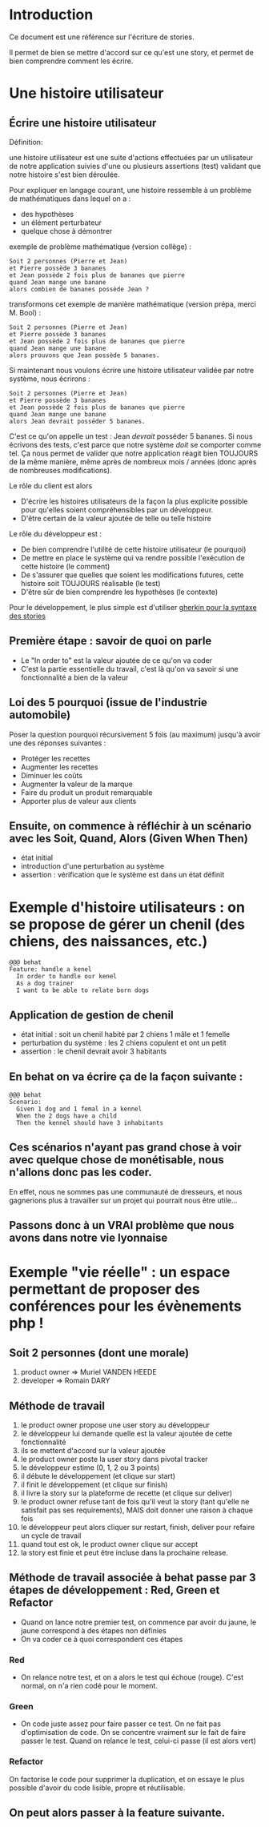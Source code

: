 # Introduction

Ce document est une référence sur l'écriture de stories.

Il permet de bien se mettre d'accord sur ce qu'est une story, et permet de bien
comprendre comment les écrire.

# Une histoire utilisateur

## Écrire une histoire utilisateur

Définition:

une histoire utilisateur est une suite d'actions effectuées par un utilisateur
de notre application suivies d'une ou plusieurs assertions (test) validant que
notre histoire s'est bien déroulée.

Pour expliquer en langage courant, une histoire ressemble à un problème de mathématiques dans lequel on a :

* des hypothèses
* un élément perturbateur
* quelque chose à démontrer

exemple de problème mathématique (version collège) :

    Soit 2 personnes (Pierre et Jean)
    et Pierre possède 3 bananes
    et Jean possède 2 fois plus de bananes que pierre
    quand Jean mange une banane
    alors combien de bananes possède Jean ?


transformons cet exemple de manière mathématique (version prépa, merci M. Bool) :

    Soit 2 personnes (Pierre et Jean)
    et Pierre possède 3 bananes
    et Jean possède 2 fois plus de bananes que pierre
    quand Jean mange une banane
    alors prouvons que Jean possède 5 bananes.

Si maintenant nous voulons écrire une histoire utilisateur validée par notre système, nous écrirons :

    Soit 2 personnes (Pierre et Jean)
    et Pierre possède 3 bananes
    et Jean possède 2 fois plus de bananes que pierre
    quand Jean mange une banane
    alors Jean devrait posséder 5 bananes.

C'est ce qu'on appelle un test : Jean _devrait_ posséder 5 bananes.
Si nous écrivons des tests, c'est parce que notre système *doit* se comporter comme tel.
Ça nous permet de valider que notre application réagit bien
TOUJOURS de la même manière, même après de nombreux mois / années (donc après de nombreuses modifications).

Le rôle du client est alors

* D'écrire les histoires utilisateurs de la façon la plus explicite possible pour qu'elles soient compréhensibles par un développeur.
* D'être certain de la valeur ajoutée de telle ou telle histoire

Le rôle du développeur est :

* De bien comprendre l'utilité de cette histoire utilisateur (le pourquoi)
* De mettre en place le système qui va rendre possible l'exécution de cette histoire (le comment)
* De s'assurer que quelles que soient les modifications futures, cette histoire soit TOUJOURS réalisable (le test)
* D'être sûr de bien comprendre les hypothèses (le contexte)

Pour le développement, le plus simple est d'utiliser [gherkin pour la syntaxe des stories](http://docs.behat.org/en/v2.5/guides/1.gherkin.html)

## Première étape : savoir de quoi on parle

* Le "In order to" est la valeur ajoutée de ce qu'on va coder
* C'est la partie essentielle du travail, c'est là qu'on va savoir si une fonctionnalité a bien de la valeur

## Loi des 5 pourquoi (issue de l'industrie automobile)

Poser la question pourquoi récursivement 5 fois (au maximum) jusqu'à avoir une des réponses suivantes :

* Protéger les recettes
* Augmenter les recettes
* Diminuer les coûts
* Augmenter la valeur de la marque
* Faire du produit un produit remarquable
* Apporter plus de valeur aux clients

## Ensuite, on commence à réfléchir à un scénario avec les Soit, Quand, Alors (Given When Then)

* état initial
* introduction d'une perturbation au système
* assertion : vérification que le système est dans un état définit

# Exemple d'histoire utilisateurs : on se propose de gérer un chenil (des chiens, des naissances, etc.)

    @@@ behat
    Feature: handle a kenel
      In order to handle our kenel
      As a dog trainer
      I want to be able to relate born dogs

## Application de gestion de chenil

* état initial : soit un chenil habité par 2 chiens 1 mâle et 1 femelle
* perturbation du système : les 2 chiens copulent et ont un petit
* assertion : le chenil devrait avoir 3 habitants


## En behat on va écrire ça de la façon suivante :

    @@@ behat
    Scenario:
      Given 1 dog and 1 femal in a kennel
      When the 2 dogs have a child
      Then the kennel should have 3 inhabitants

## Ces scénarios n'ayant pas grand chose à voir avec quelque chose de monétisable, nous n'allons donc pas les coder.

En effet, nous ne sommes pas une communauté de dresseurs, et nous gagnerions
plus à travailler sur un projet qui pourrait nous être utile...


## Passons donc à un VRAI problème que nous avons dans notre vie lyonnaise

# Exemple "vie réelle" : un espace permettant de proposer des conférences pour les évènements php !


## Soit 2 personnes (dont une morale)

1. product owner => Muriel VANDEN HEEDE
2. developer => Romain DARY


## Méthode de travail

1. le product owner propose une user story au développeur
2. le développeur lui demande quelle est la valeur ajoutée de cette fonctionnalité
3. ils se mettent d'accord sur la valeur ajoutée
4. le product owner poste la user story dans pivotal tracker
5. le développeur estime (0, 1, 2 ou 3 points)
6. il débute le développement (et clique sur start)
7. il finit le développement (et clique sur finish)
8. il livre la story sur la plateforme de recette (et clique sur deliver)
9. le product owner refuse tant de fois qu'il veut la story (tant qu'elle ne satisfait pas ses requirements), MAIS doit donner une raison à chaque fois
11. le développeur peut alors cliquer sur restart, finish, deliver pour refaire un cycle de travail
12. quand tout est ok, le product owner clique sur accept
13. la story est finie et peut être incluse dans la prochaine release.


## Méthode de travail associée à behat passe par 3 étapes de développement : Red, Green et Refactor

* Quand on lance notre premier test, on commence par avoir du jaune, le jaune
  correspond à des étapes non définies
* On va coder ce à quoi correspondent ces étapes

### Red

* On relance notre test, et on a alors le test qui échoue (rouge). C'est normal, on n'a rien codé pour le moment.

### Green

* On code juste assez pour faire passer ce test. On ne fait pas d'optimisation de
code. On se concentre vraiment sur le fait de faire passer le test. Quand on
relance le test, celui-ci passe (il est alors vert)

### Refactor

On factorise le code pour supprimer la duplication, et on essaye le plus
possible d'avoir du code lisible, propre et réutilisable.

## On peut alors passer à la feature suivante.